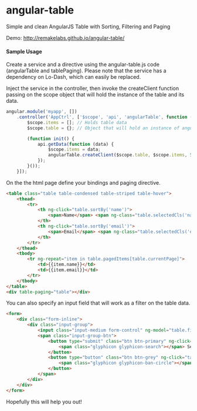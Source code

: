 angular-table
=============

Simple and clean AngularJS Table with Sorting, Filtering and Paging

Demo: http://remakelabs.github.io/angular-table/

#### Sample Usage
Create a service and a directive using the angular-table.js code (angularTable and tablePaging).
Please note that the service has a dependency on Lo-Dash, which can easily be replaced.

Inject the service in the controller, then invoke the createClient function passing on the scope object that will hold the instance of the table and its data.
```javascript
angular.module('myapp', [])
    .controller('AppCtrl', ['$scope', 'api', 'angularTable', function ($scope, api, angularTable) {
        $scope.items = []; // Holds table data
        $scope.table = {}; // Object that will hold an instance of angular-table

        (function init() {
            api.getData(function (data) {
                $scope.items = data;
                angularTable.createClient($scope.table, $scope.items, 5).load();
            });
        }());
    }]);
```

On the the html page define your bindings and paging directive.
```html
<table class="table table-condensed table-striped table-hover">
    <thead>
        <tr>
            <th ng-click="table.sortBy('name')">
                <span>Name</span> <span ng-class="table.selectedCls('name')"></span>
            </th>
            <th ng-click="table.sortBy('email')">
                <span>Email</span> <span ng-class="table.selectedCls('email')"></span>
            </th>
        </tr>
    </thead>
    <tbody>
        <tr ng-repeat="item in table.pagedItems[table.currentPage]">
            <td>{{item.name}}</td>
            <td>{{item.email}}</td>
        </tr>
    </tbody>
</table>
<div table-paging="table"></div>
```

You can also specify an input field that will work as a filter on the table data.
```html
<form>
    <div class="form-inline">
        <div class="input-group">
            <input class="input-medium form-control" ng-model="table.filterText" placeholder="Search..." />
            <span class="input-group-btn">
                <button type="submit" class="btn btn-primary" ng-click="table.search(table.filterText)">
                    <span class="glyphicon glyphicon-search"></span> Search
                </button>
                <button type="button" class="btn btn-grey" ng-click="table.search('')">
                    <span class="glyphicon glyphicon-ban-circle"></span> Reset
                </button>
            </span>
        </div>
    </div>
</form>
```

Hopefully this will help you out!